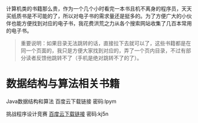 计算机类的书籍那么贵，作为一个几个小时看完一本书且机不离身的程序员，天天买纸质书是不可能的了，所以对电子书的需求量还是挺多的。为了方便广大的小伙伴也能方便找到对应的电子书，我花费洪荒之力从各个搜索网站收集了几百本常用的电子书。

> 重要说明：如果目录无法跳转的话，直接拉下去就可以了，这些书籍都是在同一个页面的，我只是方便大家找到对应的，弄了一个页内目录，不过有部分读者反馈他跳转不了（手机是绝对跳转不了的了）。

# 数据结构与算法相关书籍

Java数据结构和算法 百度云下载链接 密码:lpym

<html>
<!--在这里插入内容-->
</html>

挑战程序设计竞赛 [百度云下载链接](https://pan.baidu.com/s/148Eojdg0cdogKR38eix6Hg) 密码:kj5n
